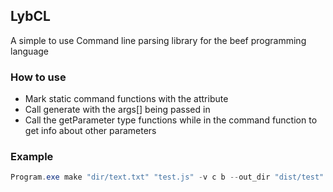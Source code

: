 ## LybCL
A simple to use Command line parsing library for the beef programming language

### How to use
- Mark static command functions with the attribute
- Call generate with the args[] being passed in
- Call the getParameter type functions while in the command function to get info about other parameters

### Example
```cs
Program.exe make "dir/text.txt" "test.js" -v c b --out_dir "dist/test" --log_file "log.txt"
```

